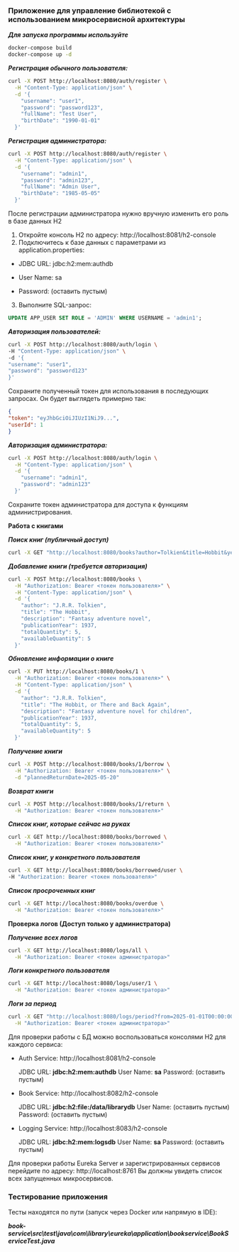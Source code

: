 ### **Приложение для управление библиотекой с использованием микросервисной архитектуры**

***Для запуска программы используйте***
```bash 
docker-compose build
docker-compose up -d
```

***Регистрация обычного пользователя:***
```bash
curl -X POST http://localhost:8080/auth/register \
  -H "Content-Type: application/json" \
  -d '{
    "username": "user1",
    "password": "password123",
    "fullName": "Test User",
    "birthDate": "1990-01-01"
  }'
  ```
***Регистрация администратора:***
```bash
curl -X POST http://localhost:8080/auth/register \
  -H "Content-Type: application/json" \
  -d '{
    "username": "admin1",
    "password": "admin123",
    "fullName": "Admin User",
    "birthDate": "1985-05-05"
  }'
  ```
После регистрации администратора нужно вручную изменить его роль в базе данных H2
1. Откройте консоль H2 по адресу: http://localhost:8081/h2-console
2. Подключитесь к базе данных с параметрами из application.properties:

* JDBC URL: jdbc:h2:mem:authdb

* User Name: sa

* Password: 
(оставить пустым)

3. Выполните SQL-запрос:
```SQL 
UPDATE APP_USER SET ROLE = 'ADMIN' WHERE USERNAME = 'admin1';
```

***Авторизация пользователей:***
```bash
curl -X POST http://localhost:8080/auth/login \
-H "Content-Type: application/json" \
-d '{
"username": "user1",
"password": "password123"
}'
```
Сохраните полученный токен для использования в последующих запросах. Он будет выглядеть примерно так:
```json
{
"token": "eyJhbGciOiJIUzI1NiJ9...",
"userId": 1
}
```
***Авторизация администратора:***
```bash
curl -X POST http://localhost:8080/auth/login \
  -H "Content-Type: application/json" \
  -d '{
    "username": "admin1",
    "password": "admin123"
  }'
```
Сохраните токен администратора для доступа к функциям администрирования.

**Работа с книгами**

***Поиск книг (публичный доступ)***
```bash
curl -X GET "http://localhost:8080/books?author=Tolkien&title=Hobbit&year=1937"
```
***Добавление книги (требуется авторизация)***
```bash
curl -X POST http://localhost:8080/books \
  -H "Authorization: Bearer <токен пользователя>" \
  -H "Content-Type: application/json" \
  -d '{
    "author": "J.R.R. Tolkien",
    "title": "The Hobbit",
    "description": "Fantasy adventure novel",
    "publicationYear": 1937,
    "totalQuantity": 5,
    "availableQuantity": 5
  }'
```
***Обновление информации о книге***
```bash
curl -X PUT http://localhost:8080/books/1 \
  -H "Authorization: Bearer <токен пользователя>" \
  -H "Content-Type: application/json" \
  -d '{
    "author": "J.R.R. Tolkien",
    "title": "The Hobbit, or There and Back Again",
    "description": "Fantasy adventure novel for children",
    "publicationYear": 1937,
    "totalQuantity": 5,
    "availableQuantity": 5
  }'
```
***Получение книги***
```bash
curl -X POST http://localhost:8080/books/1/borrow \
  -H "Authorization: Bearer <токен пользователя>" \
  -d "plannedReturnDate=2025-05-20"
  ```
***Возврат книги***
```bash
curl -X POST http://localhost:8080/books/1/return \
  -H "Authorization: Bearer <токен пользователя>"
```

***Список книг, которые сейчас на руках***
```bash
curl -X GET http://localhost:8080/books/borrowed \
  -H "Authorization: Bearer <токен пользователя>"
```

***Список книг, у конкретного пользователя***
```bash
curl -X GET http://localhost:8080/books/borrowed/user \
-H "Authorization: Bearer <токен пользователя>"
```

***Список просроченных книг***
```bash
curl -X GET http://localhost:8080/books/overdue \
  -H "Authorization: Bearer <токен пользователя>"
```
**Проверка логов (Доступ только у администратора)**

***Получение всех логов***
```bash
curl -X GET http://localhost:8080/logs/all \
  -H "Authorization: Bearer <токен администратора>"
```
***Логи конкретного пользователя***
```bash
curl -X GET http://localhost:8080/logs/user/1 \
  -H "Authorization: Bearer <токен администратора>"
```
***Логи за период***
```bash
curl -X GET "http://localhost:8080/logs/period?from=2025-01-01T00:00:00&to=2025-12-31T23:59:59" \
  -H "Authorization: Bearer <токен администратора>"
```


Для проверки работы с БД можно воспользоваться консолями H2 для каждого сервиса:

* Auth Service: http://localhost:8081/h2-console
  
  JDBC URL: **jdbc:h2:mem:authdb** User Name: **sa** Password: (оставить пустым)
* Book Service: http://localhost:8082/h2-console
  
  JDBC URL: **jdbc:h2:file:/data/librarydb** User Name: (оставить пустым) Password: (оставить пустым)
* Logging Service: http://localhost:8083/h2-console
  
  JDBC URL: **jdbc:h2:mem:logsdb** User Name: **sa** Password: (оставить пустым)

Для проверки работы Eureka Server и зарегистрированных сервисов перейдите по адресу:
http://localhost:8761
Вы должны увидеть список всех запущенных микросервисов.

### Тестирование приложения

Тесты находятся по пути (запуск через Docker или напрямую в IDE):

***book-service\src\test\java\com\library\eureka\application\bookservice\BookServiceTest.java***
